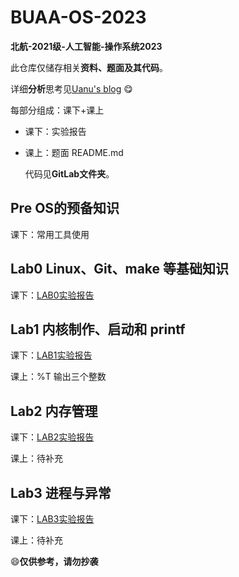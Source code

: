 # BUAA-OS-2023

**北航-2021级-人工智能-操作系统2023**

此仓库仅储存相关**资料、题面及其代码**。

详细**分析**思考见[Uanu's blog](https://uanu2002.github.io) :yum:



每部分组成：课下+课上

*   课下：实验报告

*   课上：题面 README.md 

    代码见**GitLab文件夹**。



## Pre OS的预备知识

课下：常用工具使用

## Lab0 Linux、Git、make 等基础知识

课下：[LAB0实验报告](./LAB0/实验报告/)

## Lab1 内核制作、启动和 printf

课下：[LAB1实验报告](./LAB1/实验报告/)

课上：%T 输出三个整数

## Lab2 内存管理

课下：[LAB2实验报告](./LAB2/实验报告/)

课上：待补充

## Lab3 进程与异常

课下：[LAB3实验报告](./LAB3/实验报告/)

课上：待补充



:smile:**仅供参考，请勿抄袭**